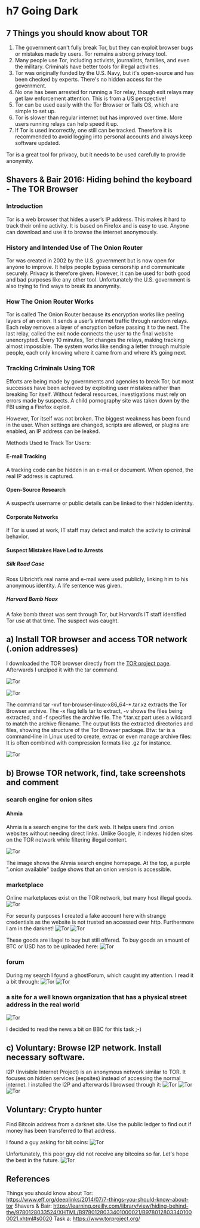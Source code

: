 # h7 Going Dark
## 7 Things you should know about TOR
1. The government can't fully break Tor, but they can exploit browser bugs or mistakes made by users. Tor remains a strong privacy tool.
2. Many people use Tor, including activists, journalists, families, and even the military. Criminals have better tools for illegal activities.
3. Tor was originally funded by the U.S. Navy, but it's open-source and has been checked by experts. There's no hidden access for the government.
4. No one has been arrested for running a Tor relay, though exit relays may get law enforcement attention. This is from a US perspective!
5. Tor can be used easily with the Tor Browser or Tails OS, which are simple to set up.
6. Tor is slower than regular internet but has improved over time. More users running relays can help speed it up.
7. If Tor is used incorrectly, one still can be tracked. Therefore it is recommended to avoid logging into personal accounts and always keep software updated.

Tor is a great tool for privacy, but it needs to be used carefully to provide anonymity.

## Shavers & Bair 2016: Hiding behind the keyboard - The TOR Browser
### Introduction
Tor is a web browser that hides a user’s IP address. This makes it hard to track their online activity. 
It is based on Firefox and is easy to use. Anyone can download and use it to browse the internet anonymously.

### History and Intended Use of The Onion Router
Tor was created in 2002 by the U.S. government but is now open for anyone to improve. It helps people bypass censorship and communicate securely. 
Privacy is therefore given. However, it can be used for both good and bad purposes like any other tool. Unfortunately the U.S. government is also trying to find ways to break its anonymity.

### How The Onion Router Works 
Tor is called The Onion Router because its encryption works like peeling layers of an onion. It sends a user’s internet traffic through random relays. 
Each relay removes a layer of encryption before passing it to the next. The last relay, called the exit node connects the user to the final website unencrypted.
Every 10 minutes, Tor changes the relays, making tracking almost impossible. The system works like sending a letter through multiple people, each only knowing where it came from and where it’s going next.

### Tracking Criminals Using TOR
Efforts are being made by governments and agencies to break Tor, but most successes have been achieved by exploiting user mistakes rather than breaking Tor itself. 
Without federal resources, investigations must rely on errors made by suspects. A child pornography site was taken down by the FBI using a Firefox exploit. 

However, Tor itself was not broken. The biggest weakness has been found in the user. 
When settings are changed, scripts are allowed, or plugins are enabled, an IP address can be leaked.

Methods Used to Track Tor Users:
#### E-mail Tracking 
A tracking code can be hidden in an e-mail or document. When opened, the real IP address is captured.

#### Open-Source Research 
A suspect’s username or public details can be linked to their hidden identity.

#### Corporate Networks 
If Tor is used at work, IT staff may detect and match the activity to criminal behavior.

#### Suspect Mistakes Have Led to Arrests
##### Silk Road Case
Ross Ulbricht’s real name and e-mail were used publicly, linking him to his anonymous identity. A life sentence was given.

##### Harvard Bomb Hoax 
A fake bomb threat was sent through Tor, but Harvard’s IT staff identified Tor use at that time. The suspect was caught.

## a) Install TOR browser and access TOR network (.onion addresses)
I downloaded the TOR browser directly from the [TOR project page](https://www.torproject.org/). Afterwards I unziped it with the tar command.

![Tor](screenshots/homework-07-a4.png)

![Tor](screenshots/homework-07-a5.png)

The command tar -xvf tor-browser-linux-x86_64-*.tar.xz extracts the Tor Browser archive. The -x flag tells tar to extract, -v shows the files being extracted, and -f specifies the archive file. The *.tar.xz part uses a wildcard to match the archive filename. The output lists the extracted directories and files, showing the structure of the Tor Browser package.
Btw: tar is a command-line  in Linux used to create, extrac or even  manage archive files: It is often combined with compression formats like .gz for instance.

![Tor](screenshots/homework-07-a6.png)

## b) Browse TOR network, find, take screenshots and comment


### search engine for onion sites
#### Ahmia
Ahmia is a search engine for the dark web. It helps users find .onion websites without needing direct links. Unlike Google, it indexes hidden sites on the TOR network while filtering illegal content. 

![Tor](screenshots/homework-07-a7.png)

The image shows the Ahmia search engine homepage. At the top, a purple ".onion available" badge shows that an onion version is accessible.


### marketplace
Online marketplaces exist on the TOR network, but many host illegal goods.
![Tor](screenshots/homework-07-a8.png)

For security purposes I created a fake account here with strange credentials as the website is not trusted an accessed over http. Furthermore I am in the darknet!
![Tor](screenshots/homework-07-a9.png)
![Tor](screenshots/homework-07-a11.png)

These goods are illagel to buy but still offered. To buy goods an amount of BTC or USD has to be uploaded here:
![Tor](screenshots/homework-07-a10.png)


### forum
During my search I found a ghostForum, which caught my attention. I read it a bit through:
![Tor](screenshots/homework-07-a12.png)
![Tor](screenshots/homework-07-a13.png)

### a site for a well known organization that has a physical street address in the real world
![Tor](screenshots/homework-07-a14.png)

I decided to read the news a bit on BBC for this task ;-)

## c) Voluntary: Browse I2P network. Install necessary software.
I2P (Invisible Internet Project) is an anonymous network similar to TOR. It focuses on hidden services (eepsites) instead of accessing the normal internet.
I installed the I2P and afterwards I browsed through it:
![Tor](screenshots/homework-07-a17.png)
![Tor](screenshots/homework-07-a18.png)
![Tor](screenshots/homework-07-a19.png)

## Voluntary: Crypto hunter
Find Bitcoin address from a darknet site. Use the public ledger to find out if money has been transferred to that address.

I found a guy asking for bit coins:
![Tor](screenshots/homework-07-a15.png)

Unfortunately, this poor guy did not receive any bitcoins so far. Let's hope the best in the future.
![Tor](screenshots/homework-07-a16.png)


## References
Things you should know about Tor: https://www.eff.org/deeplinks/2014/07/7-things-you-should-know-about-tor
Shavers & Bair: https://learning.oreilly.com/library/view/hiding-behind-the/9780128033524/XHTML/B9780128033401000021/B9780128033401000021.xhtml#s0020
Task a: https://www.torproject.org/
